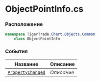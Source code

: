 
# ObjectPointInfo.cs
### Расположение
```csharp
namespace TigerTrade.Chart.Objects.Common  
    class ObjectPointInfo
```

### События
| Название | Описание |
| --- | --- |
| [`PropertyChanged`](./События/PropertyChanged.md) | *Описание* |
